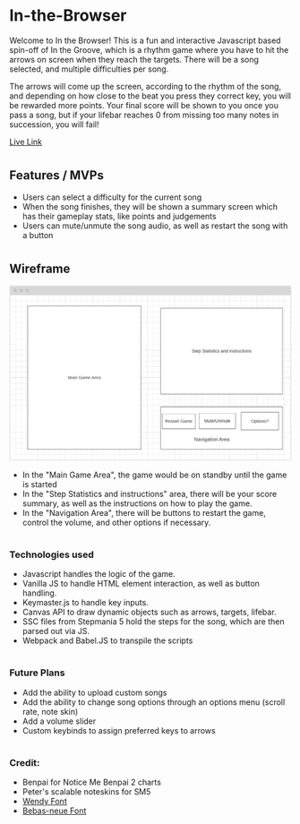 # In-the-Browser
  Welcome to In the Browser! This is a fun and interactive Javascript based spin-off of In the Groove, which is a rhythm game where you have to hit the arrows on screen when they reach the targets. There will be a song selected, and multiple difficulties per song.
  
  The arrows will come up the screen, according to the rhythm of the song, and depending on how close to the beat you press they correct key, you will be rewarded more points. Your final score will be shown to you once you pass a song, but if your lifebar reaches 0 from missing too many notes in succession, you will fail!

  <a href="https://jonjwong.github.io/In-the-Browser/">Live Link</a>

#
## Features / MVPs

- Users can select a difficulty for the current song
- When the song finishes, they will be shown a summary screen which has their gameplay stats, like points and judgements
- Users can mute/unmute the song audio, as well as restart the song with a button

#
## Wireframe

<img src="https://github.com/JonJWong/In-the-Browser/blob/main/assets/images/wireframe.png"></img>

- In the "Main Game Area", the game would be on standby until the game is started
- In the "Step Statistics and instructions" area, there will be your score summary, as well as the instructions on how to play the game.
- In the "Navigation Area", there will be buttons to restart the game, control the volume, and other options if necessary.

#
### Technologies used
- Javascript handles the logic of the game.
- Vanilla JS to handle HTML element interaction, as well as button handling.
- Keymaster.js to handle key inputs.
- Canvas API to draw dynamic objects such as arrows, targets, lifebar.
- SSC files from Stepmania 5 hold the steps for the song, which are then parsed out via JS.
- Webpack and Babel.JS to transpile the scripts

#
### Future Plans
- Add the ability to upload custom songs
- Add the ability to change song options through an options menu (scroll rate, note skin)
- Add a volume slider
- Custom keybinds to assign preferred keys to arrows

#
### Credit:
- Benpai for Notice Me Benpai 2 charts
- Peter's scalable noteskins for SM5
- <a href="https://www.dafont.com/wendy.font">Wendy Font</a>
- <a href="https://www.dafont.com/bebas-neue.font">Bebas-neue Font</a>